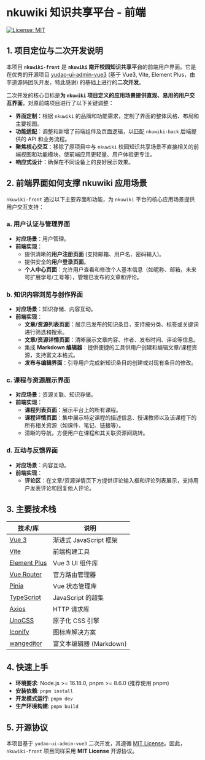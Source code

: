# nkuwiki 知识共享平台 - 前端

[![License: MIT](https://img.shields.io/badge/License-MIT-yellow.svg)](https://opensource.org/licenses/MIT)

## 1. 项目定位与二次开发说明

本项目 **`nkuwiki-front`** 是 **`nkuwiki` 南开校园知识共享平台**的前端用户界面。它是在优秀的开源项目 [yudao-ui-admin-vue3](https://github.com/yudaocode/yudao-ui-admin-vue3) (基于 Vue3, Vite, Element Plus，由芋道源码团队开发，特此感谢) 的基础上进行的**二次开发**。

二次开发的核心目标是**为 `nkuwiki` 项目定义的应用场景提供直观、易用的用户交互界面**，对原前端项目进行了以下关键调整：

*   **界面定制**：根据 `nkuwiki` 的品牌和功能需求，定制了界面的整体风格、布局和主要视图。
*   **功能适配**：调整和新增了前端组件及页面逻辑，以匹配 `nkuwiki-back` 后端提供的 API 和业务流程。
*   **聚焦核心交互**：移除了原项目中与 `nkuwiki` 校园知识共享场景不直接相关的前端视图和功能模块，使前端应用更轻量、用户体验更专注。
*   **响应式设计**：确保在不同设备上的良好展示效果。

## 2. 前端界面如何支撑 nkuwiki 应用场景

`nkuwiki-front` 通过以下主要界面和功能，为 `nkuwiki` 平台的核心应用场景提供用户交互支持：

### a. 用户认证与管理界面
*   **对应场景**：用户管理。
*   **前端实现**：
    *   提供清晰的**用户注册页面** (支持邮箱、用户名、密码输入)。
    *   提供安全的**用户登录页面**。
    *   **个人中心页面**：允许用户查看和修改个人基本信息（如昵称、邮箱，未来可扩展学号/工号等），管理已发布的文章和评论。

### b. 知识内容浏览与创作界面
*   **对应场景**：知识存储、内容互动。
*   **前端实现**：
    *   **文章/资源列表页面**：展示已发布的知识条目，支持按分类、标签或关键词进行筛选和搜索。
    *   **文章/资源详情页面**：清晰展示文章内容、作者、发布时间、评论等信息。
    *   集成 **Markdown 编辑器**：提供便捷的工具供用户创建和编辑文章/课程资源，支持富文本格式。
    *   **发布与编辑界面**：引导用户完成新知识条目的创建或对现有条目的修改。

### c. 课程与资源展示界面
*   **对应场景**：资源关联、知识存储。
*   **前端实现**：
    *   **课程列表页面**：展示平台上的所有课程。
    *   **课程详情页面**：集中展示特定课程的描述信息、授课教师以及该课程下的所有相关资源（如课件、笔记、链接等）。
    *   清晰的导航，方便用户在课程和其关联资源间跳转。

### d. 互动与反馈界面
*   **对应场景**：内容互动。
*   **前端实现**：
    *   **评论区**：在文章/资源详情页下方提供评论输入框和评论列表展示，支持用户发表评论和回复他人评论。

## 3. 主要技术栈

| 技术/库                                                              | 说明                      |
|----------------------------------------------------------------------|---------------------------|
| [Vue 3](https://staging-cn.vuejs.org/)                               | 渐进式 JavaScript 框架      |
| [Vite](https://cn.vitejs.dev//)                                      | 前端构建工具                |
| [Element Plus](https://element-plus.org/zh-CN/)                      | Vue 3 UI 组件库           |
| [Vue Router](https://router.vuejs.org/)                              |官方路由管理器              |
| [Pinia](https://pinia.vuejs.org/)                                    | Vue 状态管理库            |
| [TypeScript](https://www.typescriptlang.org/docs/)                   | JavaScript 的超集        |
| [Axios](https://axios-http.com/)                                     | HTTP 请求库               |
| [UnoCSS](https://uno.antfu.me/)                                      | 原子化 CSS 引擎           |
| [Iconify](https://icon-sets.iconify.design/)                         | 图标库解决方案              |
| [wangeditor](https://www.wangeditor.com/)                            | 富文本编辑器 (Markdown)     |

## 4. 快速上手

*   **环境要求**: Node.js >= 16.18.0, pnpm >= 8.6.0 (推荐使用 pnpm)
*   **安装依赖**: `pnpm install`
*   **开发模式运行**: `pnpm dev`
*   **生产环境构建**: `pnpm build`

## 5. 开源协议

本项目基于 `yudao-ui-admin-vue3` 二次开发，其遵循 [MIT License](https://github.com/yudaocode/yudao-ui-admin-vue3/blob/master/LICENSE)。因此，`nkuwiki-front` 项目同样采用 **MIT License** 开源协议。
